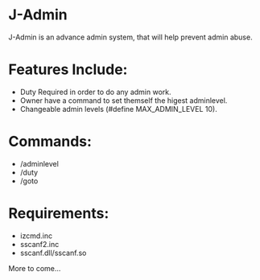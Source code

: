# J-Admin

J-Admin is an advance admin system, that will help prevent admin abuse.

# Features Include:

* Duty Required in order to do any admin work.
* Owner have a command to set themself the higest adminlevel.
* Changeable admin levels (#define MAX_ADMIN_LEVEL 10).

# Commands:

* /adminlevel
* /duty
* /goto

# Requirements:

* izcmd.inc
* sscanf2.inc
* sscanf.dll/sscanf.so

More to come...
